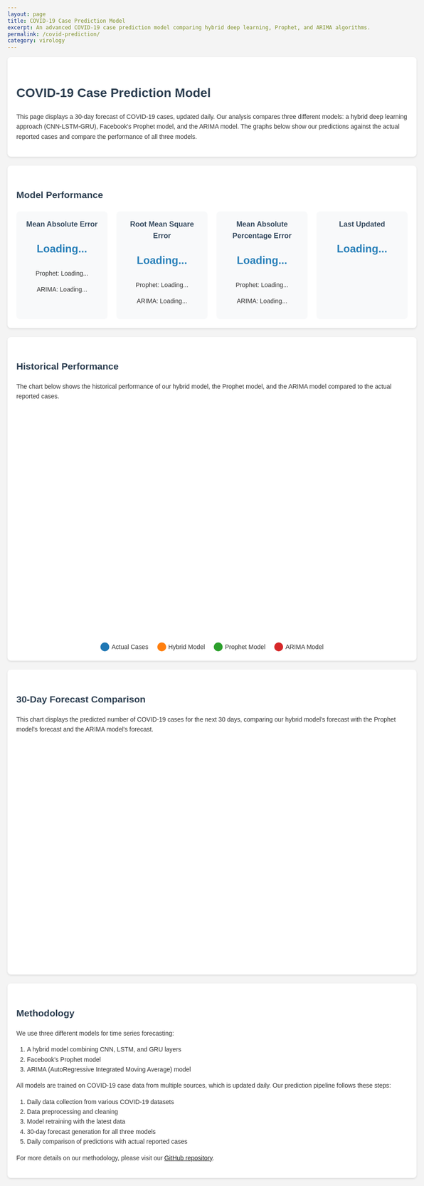 ```yaml
---
layout: page
title: COVID-19 Case Prediction Model
excerpt: An advanced COVID-19 case prediction model comparing hybrid deep learning, Prophet, and ARIMA algorithms.
permalink: /covid-prediction/
category: virology
---
```


<style>
    body {
        font-family: 'Arial', sans-serif;
        line-height: 1.6;
        color: #333;
        max-width: 1200px;
        margin: 0 auto;
        padding: 20px;
        background-color: #f4f4f4;
    }
    h1, h2 {
        color: #2c3e50;
    }
    .container {
        background-color: #fff;
        border-radius: 8px;
        padding: 20px;
        margin-bottom: 20px;
        box-shadow: 0 2px 4px rgba(0,0,0,0.1);
    }
    .metrics-grid {
        display: grid;
        grid-template-columns: repeat(auto-fit, minmax(200px, 1fr));
        gap: 20px;
        margin-top: 20px;
    }
    .metric-card {
        background-color: #f8f9fa;
        border-radius: 8px;
        padding: 15px;
        text-align: center;
    }
    .metric-card h3 {
        margin-top: 0;
        color: #34495e;
    }
    .metric-value {
        font-size: 24px;
        font-weight: bold;
        color: #2980b9;
    }
    .chart-container {
        height: 500px;
        margin-top: 20px;
    }
    .model-key {
        display: flex;
        justify-content: center;
        margin-top: 20px;
    }
    .model-key-item {
        margin: 0 10px;
        display: flex;
        align-items: center;
    }
    .model-key-color {
        width: 20px;
        height: 20px;
        margin-right: 5px;
        border-radius: 50%;
    }
    .error-message {
        color: #e74c3c;
        font-weight: bold;
        text-align: center;
        padding: 20px;
        background-color: #fadbd8;
        border-radius: 8px;
        margin-top: 20px;
    }
</style>

<div class="container">
    <h1>COVID-19 Case Prediction Model</h1>
    <p>
        This page displays a 30-day forecast of COVID-19 cases, updated daily. Our analysis compares three different models:
        a hybrid deep learning approach (CNN-LSTM-GRU), Facebook's Prophet model, and the ARIMA model. The graphs below show
        our predictions against the actual reported cases and compare the performance of all three models.
    </p>
</div>

<div id="error-container"></div>

<div class="container">
    <h2>Model Performance</h2>
    <div class="metrics-grid">
        <div class="metric-card">
            <h3>Mean Absolute Error</h3>
            <p class="metric-value" id="hybrid-mae">Loading...</p>
            <p id="prophet-mae">Prophet: Loading...</p>
            <p id="arima-mae">ARIMA: Loading...</p>
        </div>
        <div class="metric-card">
            <h3>Root Mean Square Error</h3>
            <p class="metric-value" id="hybrid-rmse">Loading...</p>
            <p id="prophet-rmse">Prophet: Loading...</p>
            <p id="arima-rmse">ARIMA: Loading...</p>
        </div>
        <div class="metric-card">
            <h3>Mean Absolute Percentage Error</h3>
            <p class="metric-value" id="hybrid-mape">Loading...</p>
            <p id="prophet-mape">Prophet: Loading...</p>
            <p id="arima-mape">ARIMA: Loading...</p>
        </div>
        <div class="metric-card">
            <h3>Last Updated</h3>
            <p class="metric-value" id="last-updated">Loading...</p>
        </div>
    </div>
</div>

<div class="container">
    <h2>Historical Performance</h2>
    <p>
        The chart below shows the historical performance of our hybrid model, the Prophet model, and the ARIMA model
        compared to the actual reported cases.
    </p>
    <div id="historical-chart" class="chart-container"></div>
    <div class="model-key">
        <div class="model-key-item">
            <div class="model-key-color" style="background-color: #1f77b4;"></div>
            <span>Actual Cases</span>
        </div>
        <div class="model-key-item">
            <div class="model-key-color" style="background-color: #ff7f0e;"></div>
            <span>Hybrid Model</span>
        </div>
        <div class="model-key-item">
            <div class="model-key-color" style="background-color: #2ca02c;"></div>
            <span>Prophet Model</span>
        </div>
        <div class="model-key-item">
            <div class="model-key-color" style="background-color: #d62728;"></div>
            <span>ARIMA Model</span>
        </div>
    </div>
</div>

<div class="container">
    <h2>30-Day Forecast Comparison</h2>
    <p>
        This chart displays the predicted number of COVID-19 cases for the next 30 days, comparing our hybrid model's
        forecast with the Prophet model's forecast and the ARIMA model's forecast.
    </p>
    <div id="forecast-chart" class="chart-container"></div>
</div>

<div class="container">
    <h2>Methodology</h2>
    <p>
        We use three different models for time series forecasting:
    </p>
    <ol>
        <li>A hybrid model combining CNN, LSTM, and GRU layers</li>
        <li>Facebook's Prophet model</li>
        <li>ARIMA (AutoRegressive Integrated Moving Average) model</li>
    </ol>
    <p>
        All models are trained on COVID-19 case data from multiple sources, which is updated daily. Our prediction pipeline follows these steps:
    </p>
    <ol>
        <li>Daily data collection from various COVID-19 datasets</li>
        <li>Data preprocessing and cleaning</li>
        <li>Model retraining with the latest data</li>
        <li>30-day forecast generation for all three models</li>
        <li>Daily comparison of predictions with actual reported cases</li>
    </ol>
    <p>
        For more details on our methodology, please visit our <a href="https://github.com/hiyata/covid-19-predictor">GitHub repository</a>.
    </p>
</div>

<script src="https://cdn.plot.ly/plotly-latest.min.js"></script>
<script src="https://cdnjs.cloudflare.com/ajax/libs/dayjs/1.10.4/dayjs.min.js"></script>
<script>
document.addEventListener('DOMContentLoaded', function() {
    console.log('DOM content loaded');
    
    function displayErrorMessage(message) {
        const errorContainer = document.getElementById('error-container');
        errorContainer.innerHTML = `<div class="error-message">${message}</div>`;
    }
    
    function updateMetrics(data) {
        document.getElementById('hybrid-mae').textContent = data.hybrid_mae.toFixed(2);
        document.getElementById('hybrid-rmse').textContent = data.hybrid_rmse.toFixed(2);
        document.getElementById('hybrid-mape').textContent = data.hybrid_mape.toFixed(2) + '%';
        document.getElementById('prophet-mae').textContent = 'Prophet: ' + data.prophet_mae.toFixed(2);
        document.getElementById('prophet-rmse').textContent = 'Prophet: ' + data.prophet_rmse.toFixed(2);
        document.getElementById('prophet-mape').textContent = 'Prophet: ' + data.prophet_mape.toFixed(2) + '%';
        document.getElementById('arima-mae').textContent = 'ARIMA: ' + data.arima_mae.toFixed(2);
        document.getElementById('arima-rmse').textContent = 'ARIMA: ' + data.arima_rmse.
